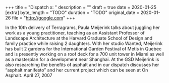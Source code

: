 +++
title = "Dispatch x: "
description = ""
draft = true
date = 2020-01-25
[extra]
byte_length = "TODO"
duration = "TODO"
original_date = 2020-01-26
file = "http://google.com"
+++

In the 10th delivery of Terragrams, Paula Meijerink talks about juggling her work as a young practitioner, teaching as an Assistant Professor of Landscape Architecture at the Harvard Graduate School of Design and family practice while raising 2 daughters. With her studio Wanted, Meijerink has built 2 gardens for the International Garden Festival of Metis in Quebec and is presently working on a roof deck for a 700 unit tower in Miami as well as a masterplan for a development near Shanghai. At the GSD Meijerink is also researching the benefits of asphalt and in our dispatch discusses her “asphalt manifesto” and her current project which can be seen at On Asphalt. April 27, 2007

